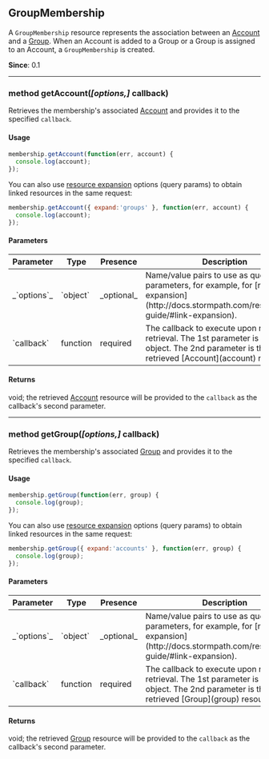 ## GroupMembership

A `GroupMembership` resource represents the association between an [Account](account) and a [Group](group). When an Account is added to a Group or a Group is assigned to an Account, a `GroupMembership` is created.

**Since**: 0.1

---

<a name="getAccount"></a>
### <span class="member">method</span> getAccount(*[options,]* callback)

Retrieves the membership's associated [Account](account) and provides it to the specified `callback`.

#### Usage

```javascript
membership.getAccount(function(err, account) {
  console.log(account);
});
```

You can also use [resource expansion](http://docs.stormpath.com/rest/product-guide/#link-expansion) options (query params) to obtain linked resources in the same request:

```javascript
membership.getAccount({ expand:'groups' }, function(err, account) {
  console.log(account);
});
```

#### Parameters

<table class="table table-striped table-hover table-curved">
  <thead>
    <tr>
      <th>Parameter</th>
      <th>Type</th>
      <th>Presence</th>
      <th>Description<th>
    </tr>
  </thead>
  <tbody>
    <tr>
      <td>_`options`_</td>
      <td>`object`</td>
      <td>_optional_</td>
      <td>Name/value pairs to use as query parameters, for example, for [resource expansion](http://docs.stormpath.com/rest/product-guide/#link-expansion).</td>
    </tr>
    <tr>
      <td>`callback`</td>
      <td>function</td>
      <td>required</td>
      <td>The callback to execute upon resource retrieval. The 1st parameter is an `Error` object.  The 2nd parameter is the retrieved [Account](account) resource.</td>
        </tr>
  </tbody>
</table>

#### Returns

void; the retrieved [Account](account) resource will be provided to the `callback` as the callback's second parameter.

---

<a name="getGroup"></a>
### <span class="member">method</span> getGroup(*[options,]* callback)

Retrieves the membership's associated [Group](group) and provides it to the specified `callback`.

#### Usage

```javascript
membership.getGroup(function(err, group) {
  console.log(group);
});
```

You can also use [resource expansion](http://docs.stormpath.com/rest/product-guide/#link-expansion) options (query params) to obtain linked resources in the same request:

```javascript
membership.getGroup({ expand:'accounts' }, function(err, group) {
  console.log(group);
});
```

#### Parameters

<table class="table table-striped table-hover table-curved">
  <thead>
    <tr>
      <th>Parameter</th>
      <th>Type</th>
      <th>Presence</th>
      <th>Description<th>
    </tr>
  </thead>
  <tbody>
    <tr>
      <td>_`options`_</td>
      <td>`object`</td>
      <td>_optional_</td>
      <td>Name/value pairs to use as query parameters, for example, for [resource expansion](http://docs.stormpath.com/rest/product-guide/#link-expansion).</td>
    </tr>
    <tr>
      <td>`callback`</td>
      <td>function</td>
      <td>required</td>
      <td>The callback to execute upon resource retrieval. The 1st parameter is an `Error` object.  The 2nd parameter is the retrieved [Group](group) resource.</td>
        </tr>
  </tbody>
</table>

#### Returns

void; the retrieved [Group](group) resource will be provided to the `callback` as the callback's second parameter.
